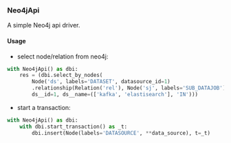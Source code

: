 ### Neo4jApi

A simple Neo4j api driver.

#### Usage

* select node/relation from neo4j:
```python
with Neo4jApi() as dbi:
    res = (dbi.select_by_nodes(
        Node('ds', labels='DATASET', datasource_id=1)
        .relationship(Relation('rel'), Node('sj', labels='SUB_DATAJOB')),
        ds__id=1, ds__name=(['kafka', 'elastisearch'], 'IN')))
```

* start a transaction:
```python
with Neo4jApi() as dbi:
    with dbi.start_transaction() as _t:
        dbi.insert(Node(labels='DATASOURCE', **data_source), t=_t)
```